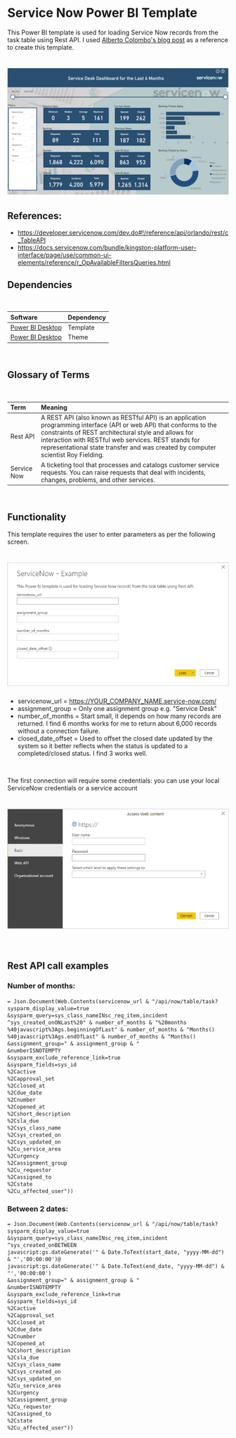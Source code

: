 # Service Now Power BI Template
  
This Power BI template is used for loading Service Now records from the task table using Rest API. I used [Alberto Colombo's blog post](https://blog.kofko.xyz/connect-servicenow-and-powerbi) as a reference to create this template.

<h1 align="left">
  <img src="ReadMe/screenshot.PNG" />
</h1>


## References:
* https://developer.servicenow.com/dev.do#!/reference/api/orlando/rest/c_TableAPI
* https://docs.servicenow.com/bundle/kingston-platform-user-interface/page/use/common-ui-elements/reference/r_OpAvailableFiltersQueries.html


## Dependencies
<br>
  
|Software                                   |Dependency                 |
|:------------------------------------------|:--------------------------|
|[Power BI Desktop](https://powerbi.microsoft.com/en-us/downloads/)|Template|
|[Power BI Desktop](https://community.powerbi.com/t5/Themes-Gallery/University-of-Melbourne/td-p/163417)|Theme|
<br>

## Glossary of Terms
<br>
  
| Term                      | Meaning                                                                                  |
|:--------------------------|:-----------------------------------------------------------------------------------------|
| Rest API       |A REST API (also known as RESTful API) is an application programming interface (API or web API) that conforms to the constraints of REST architectural style and allows for interaction with RESTful web services. REST stands for representational state transfer and was created by computer scientist Roy Fielding.|
| Service Now   |A ticketing tool that processes and catalogs customer service requests. You can raise requests that deal with incidents, changes, problems, and other services.|

<br>


## Functionality 
This template requires the user to enter parameters as per the following screen.

<h1 align="left">
  <img src="ReadMe/template_parameters.PNG" />
</h1>

* servicenow_url = https://YOUR_COMPANY_NAME.service-now.com/
* assignment_group = Only one assignment group e.g. "Service Desk"
* number_of_months = Start small, it depends on how many records are returned. I find 6 months works for me to return about 6,000 records without a connection failure.
* closed_date_offset = Used to offset the closed date updated by the system so it better reflects when the status is updated to a completed/closed status. I find 3 works well.

<br>

The first connection will require some credentials: you can use your local ServiceNow credentials or a service account

<h1 align="left">
  <img src="ReadMe/credentials.PNG" />
</h1>

<br>
  
## Rest API call examples

### Number of months:

```
= Json.Document(Web.Contents(servicenow_url & "/api/now/table/task?
sysparm_display_value=true
&sysparm_query=sys_class_nameINsc_req_item,incident
^sys_created_onONLast%20" & number_of_months & "%20months
%40javascript%3Ags.beginningOfLast" & number_of_months & "Months()
%40javascript%3Ags.endOfLast" & number_of_months & "Months()
&assignment_group=" & assignment_group & "
&numberISNOTEMPTY
&sysparm_exclude_reference_link=true
&sysparm_fields=sys_id
%2Cactive
%2Capproval_set
%2Cclosed_at
%2Cdue_date
%2Cnumber
%2Copened_at
%2Cshort_description
%2Csla_due
%2Csys_class_name
%2Csys_created_on
%2Csys_updated_on
%2Cu_service_area
%2Curgency
%2Cassignment_group
%2Cu_requestor
%2Cassigned_to
%2Cstate
%2Cu_affected_user"))
```

### Between 2 dates:

```
= Json.Document(Web.Contents(servicenow_url & "/api/now/table/task?
sysparm_display_value=true
&sysparm_query=sys_class_nameINsc_req_item,incident
^sys_created_onBETWEEN
javascript:gs.dateGenerate('" & Date.ToText(start_date, "yyyy-MM-dd") & "','00:00:00')@
javascript:gs.dateGenerate('" & Date.ToText(end_date, "yyyy-MM-dd") & "','00:00:00')
&assignment_group=" & assignment_group & "
&numberISNOTEMPTY
&sysparm_exclude_reference_link=true
&sysparm_fields=sys_id
%2Cactive
%2Capproval_set
%2Cclosed_at
%2Cdue_date
%2Cnumber
%2Copened_at
%2Cshort_description
%2Csla_due
%2Csys_class_name
%2Csys_created_on
%2Csys_updated_on
%2Cu_service_area
%2Curgency
%2Cassignment_group
%2Cu_requestor
%2Cassigned_to
%2Cstate
%2Cu_affected_user"))
```
